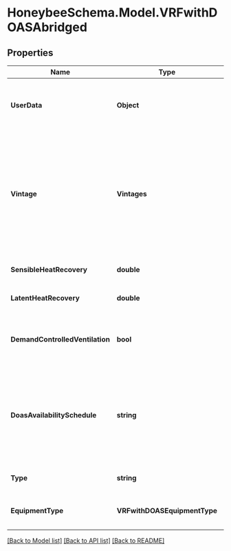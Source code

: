 
# HoneybeeSchema.Model.VRFwithDOASAbridged

## Properties

Name | Type | Description | Notes
------------ | ------------- | ------------- | -------------
**UserData** | **Object** | Optional dictionary of user data associated with the object.All keys and values of this dictionary should be of a standard data type to ensure correct serialization of the object (eg. str, float, int, list). | [optional] 
**Vintage** | **Vintages** | Text for the vintage of the template system. This will be used to set efficiencies for various pieces of equipment within the system. Further information about these defaults can be found in the version of ASHRAE 90.1 corresponding to the selected vintage. Read-only versions of the standard can be found at: https://www.ashrae.org/technical-resources/standards-and-guidelines/read-only-versions-of-ashrae-standards | [optional] 
**SensibleHeatRecovery** | **double** | A number between 0 and 1 for the effectiveness of sensible heat recovery within the system. | [optional] [default to 0D]
**LatentHeatRecovery** | **double** | A number between 0 and 1 for the effectiveness of latent heat recovery within the system. | [optional] [default to 0D]
**DemandControlledVentilation** | **bool** | Boolean to note whether demand controlled ventilation should be used on the system, which will vary the amount of ventilation air according to the occupancy schedule of the Rooms. | [optional] [default to false]
**DoasAvailabilitySchedule** | **string** | An optional On/Off discrete schedule to set when the dedicated outdoor air system (DOAS) shuts off. This will not only prevent any outdoor air from flowing thorough the system but will also shut off the fans, which can result in more energy savings when spaces served by the DOAS are completely unoccupied. If None, the DOAS will be always on. | [optional] 
**Type** | **string** |  | [optional] [readonly] [default to "VRFwithDOASAbridged"]
**EquipmentType** | **VRFwithDOASEquipmentType** | Text for the specific type of system equipment from the VRFwithDOASEquipmentType enumeration. | [optional] 

[[Back to Model list]](../README.md#documentation-for-models)
[[Back to API list]](../README.md#documentation-for-api-endpoints)
[[Back to README]](../README.md)

